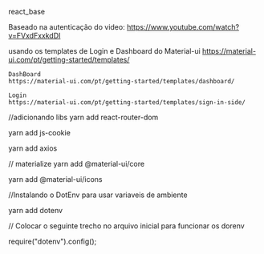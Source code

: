 react_base

Baseado na autenticação do video:
    https://www.youtube.com/watch?v=FVxdFxxkdDI

usando os templates de Login e Dashboard do Material-ui
    https://material-ui.com/pt/getting-started/templates/

    DashBoard
    https://material-ui.com/pt/getting-started/templates/dashboard/

    Login
    https://material-ui.com/pt/getting-started/templates/sign-in-side/

//adicionando libs
yarn add react-router-dom

yarn add js-cookie

yarn add axios

// materialize
yarn add @material-ui/core

yarn add @material-ui/icons

//Instalando o DotEnv para usar variaveis de ambiente

yarn add dotenv

// Colocar o seguinte trecho no arquivo inicial para funcionar os dorenv

require("dotenv").config();